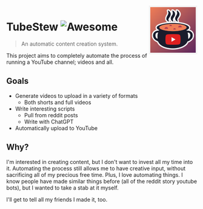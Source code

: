 <img src="assets/logo.png" align="right" />

# TubeStew ![Awesome](https://cdn.jsdelivr.net/gh/sindresorhus/awesome@d7305f38d29fed78fa85652e3a63e154dd8e8829/media/badge.svg)
> An automatic content creation system.  

This project aims to completely automate the process of running a YouTube channel; videos and all.

## Goals  
- Generate videos to upload in a variety of formats
  - Both shorts and full videos
- Write interesting scripts
  - Pull from reddit posts
  - Write with ChatGPT
- Automatically upload to YouTube

## Why?
I'm interested in creating content, but I don't want to invest all my time into it. Automating the process still allows me to have creative input, without sacrificing all of my precious free time. Plus, I love automating things. I know people have made similar things before (all of the reddit story youtube bots), but I wanted to take a stab at it myself.  
  
I'll get to tell all my friends I made it, too.